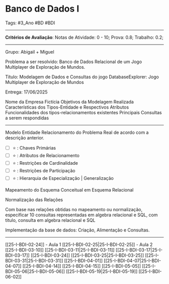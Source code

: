 # Banco de Dados I

Tags:  #3_Ano #BD #BDI

---

**Critérios de Avaliação**:
Notas de Atividade: 0 - 10;
Prova: 0.8;
Trabalho: 0.2;

---

Grupo: Abigail + Miguel

Problema a ser resolvido: Banco de Dados Relacional de um Jogo Multiplayer de Exploração de Mundos.

Título: Modelagem de Dados e Consultas do jogo DatabaseExplorer: Jogo Multiplayer de Exploração de Mundos

Entrega: 17/06/2025

Nome da Empresa Fictícia
Objetivos da Modelagem Realizada
Características dos Tipos-Entidade e Respectivos Atributos
Funcionalidades dos tipos-relacionamentos existentes
Principais Consultas a serem respondidas

---

Modelo Entidade Relacionamento do Problema Real de acordo com a descrição anterior.
- [ ] ⭐ : Chaves Primárias
- [ ] ⭐ : Atributos de Relacionamento
- [ ] ⭐ : Restrições de Cardinalidade
- [ ] ⭐ : Restrições de Participação
- [ ] ⭐ : Hierarquia de Especialização | Generalização

Mapeamento do Esquema Conceitual em Esquema Relacional

Normalização das Relações

Com base nas relações obtidas no mapeamento ou normalização, especificar 10 consultas representadas em algebra relacional e SQL, com titulo, consulta em algebra relacional e SQL

Implementação da base de dados: Criação, Alimentação e Consultas.

****
[[25-I-BDI-02-24]] - Aula 1
[[25-I-BDI-02-25|25-I-BDI-02-25]] - Aula 2
[[25-I-BDI-03-10]]
[[25-I-BDI-03-11|25-I-BDI-03-11]] 
[[25-I-BDI-03-17|25-I-BDI-03-17]]
[[25-I-BDI-03-24]]
[[25-I-BDI-03-25|25-I-BDI-03-25]]
[[25-I-BDI-03-31|25-I-BDI-03-31]]
[[25-I-BDI-04-01]]
[[25-I-BDI-04-07|25-I-BDI-04-07]]
[[25-I-BDI-04-14]]
[[25-I-BDI-04-15]]
[[25-I-BDI-05-05]]
[[25-I-BDI-05-06|25-I-BDI-05-06]]
[[25-I-BDI-05-19|25-I-BDI-05-19]]
[[25-I-BDI-06-02]]

